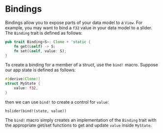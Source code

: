 # Bindings

Bindings allow you to expose parts of your data model to a `View`. For example, you may want to bind a `f32` value in your data model to a slider. The `Binding` trait is defined as follows:

```rust
pub trait Binding<S>: Clone + 'static {
    fn get(&self) -> S;
    fn set(&self, value: S);
}
```

To create a binding for a member of a struct, use the `bind!` macro. Suppose our app state is defined as follows:

```rust
#[derive(Clone)]
struct MyState {
    value: f32,
}
```

then we can use `bind!` to create a control for `value`:

`hslider(bind!(state, value))`

The `bind!` macro simply creates an implementation of the `Binding` trait with the appropriate get/set functions to get and update `value` inside `MyState`.
